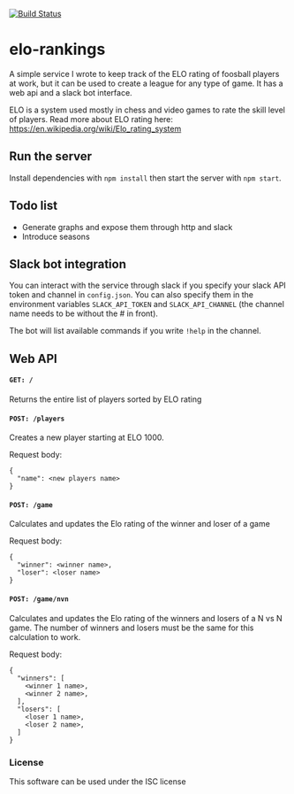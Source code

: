 [![Build Status](https://travis-ci.org/jakobmulvad/elo-rankings.svg?branch=master)](https://travis-ci.org/jakobmulvad/elo-rankings)
# elo-rankings

A simple service I wrote to keep track of the ELO rating of foosball players at work, but it can be used to create a league for any type of game. It has a web api and a slack bot interface.

ELO is a system used mostly in chess and video games to rate the skill level of players. Read more about ELO rating here: https://en.wikipedia.org/wiki/Elo_rating_system

## Run the server

Install dependencies with `npm install` then start the server with `npm start`. 

## Todo list
- Generate graphs and expose them through http and slack
- Introduce seasons

## Slack bot integration

You can interact with the service through slack if you specify your slack API token and channel in `config.json`. You can also specify them in the environment variables `SLACK_API_TOKEN` and `SLACK_API_CHANNEL` (the channel name needs to be without the # in front).

The bot will list available commands if you write `!help` in the channel.

## Web API

#### `GET: /`

Returns the entire list of players sorted by ELO rating

#### `POST: /players`

Creates a new player starting at ELO 1000.

Request body:
```
{
  "name": <new players name>
}
```

#### `POST: /game`

Calculates and updates the Elo rating of the winner and loser of a game

Request body:
```
{
  "winner": <winner name>,
  "loser": <loser name>
}
```

#### `POST: /game/nvn`

Calculates and updates the Elo rating of the winners and losers of a N vs N game. The number of winners and losers must be the same for this calculation to work.

Request body:
```
{
  "winners": [
    <winner 1 name>,
    <winner 2 name>,
  ],
  "losers": [
    <loser 1 name>,
    <loser 2 name>,
  ]
}
```

### License

This software can be used under the ISC license

